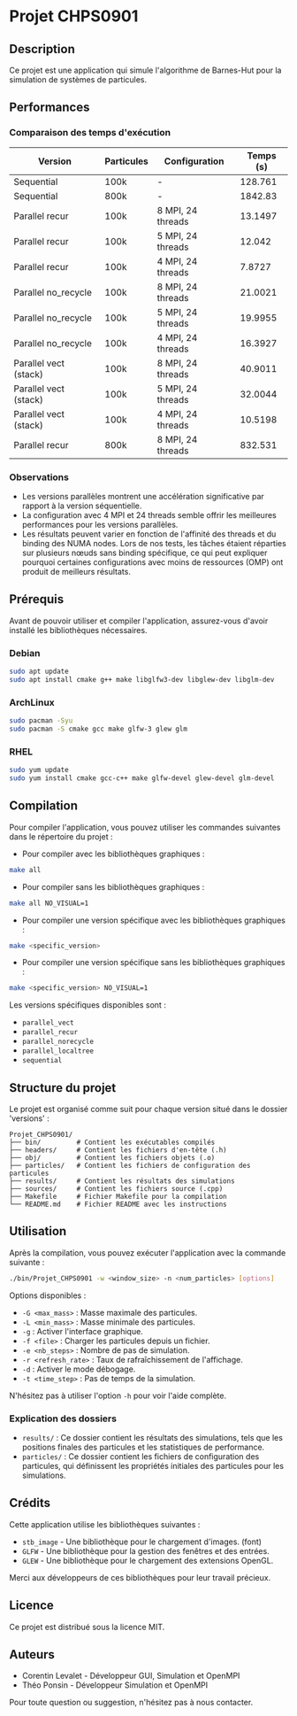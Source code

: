 # Projet CHPS0901

## Description
Ce projet est une application qui simule l'algorithme de Barnes-Hut pour la simulation de systèmes de particules.

## Performances

### Comparaison des temps d'exécution

| Version                | Particules | Configuration            | Temps (s)   |
|------------------------|------------|--------------------------|-------------|
| Sequential             | 100k       | -                        | 128.761     |
| Sequential             | 800k       | -                        | 1842.83     |
| Parallel recur         | 100k       | 8 MPI, 24 threads        | 13.1497     |
| Parallel recur         | 100k       | 5 MPI, 24 threads        | 12.042      |
| Parallel recur         | 100k       | 4 MPI, 24 threads        | 7.8727      |
| Parallel no_recycle    | 100k       | 8 MPI, 24 threads        | 21.0021     |
| Parallel no_recycle    | 100k       | 5 MPI, 24 threads        | 19.9955     |
| Parallel no_recycle    | 100k       | 4 MPI, 24 threads        | 16.3927     |
| Parallel vect (stack)  | 100k       | 8 MPI, 24 threads        | 40.9011     |
| Parallel vect (stack)  | 100k       | 5 MPI, 24 threads        | 32.0044     |
| Parallel vect (stack)  | 100k       | 4 MPI, 24 threads        | 10.5198     |
| Parallel recur         | 800k       | 8 MPI, 24 threads        | 832.531     |

### Observations

- Les versions parallèles montrent une accélération significative par rapport à la version séquentielle.
- La configuration avec 4 MPI et 24 threads semble offrir les meilleures performances pour les versions parallèles.
- Les résultats peuvent varier en fonction de l'affinité des threads et du binding des NUMA nodes. Lors de nos tests, les tâches étaient réparties sur plusieurs nœuds sans binding spécifique, ce qui peut expliquer pourquoi certaines configurations avec moins de ressources (OMP) ont produit de meilleurs résultats.

## Prérequis
Avant de pouvoir utiliser et compiler l'application, assurez-vous d'avoir installé les bibliothèques nécessaires.

### Debian
```sh
sudo apt update
sudo apt install cmake g++ make libglfw3-dev libglew-dev libglm-dev
```

### ArchLinux
```sh
sudo pacman -Syu
sudo pacman -S cmake gcc make glfw-3 glew glm
```

### RHEL
```sh
sudo yum update
sudo yum install cmake gcc-c++ make glfw-devel glew-devel glm-devel
```

## Compilation
Pour compiler l'application, vous pouvez utiliser les commandes suivantes dans le répertoire du projet :

- Pour compiler avec les bibliothèques graphiques :
```sh
make all
```

- Pour compiler sans les bibliothèques graphiques :
```sh
make all NO_VISUAL=1
```

- Pour compiler une version spécifique avec les bibliothèques graphiques :
```sh
make <specific_version>
```

- Pour compiler une version spécifique sans les bibliothèques graphiques :
```sh
make <specific_version> NO_VISUAL=1
```

Les versions spécifiques disponibles sont :
- `parallel_vect`
- `parallel_recur`
- `parallel_norecycle`
- `parallel_localtree`
- `sequential`

## Structure du projet
Le projet est organisé comme suit pour chaque version situé dans le dossier 'versions' :
```
Projet_CHPS0901/
├── bin/         # Contient les exécutables compilés
├── headers/     # Contient les fichiers d'en-tête (.h)
├── obj/         # Contient les fichiers objets (.o)
├── particles/   # Contient les fichiers de configuration des particules
├── results/     # Contient les résultats des simulations
├── sources/     # Contient les fichiers source (.cpp)
├── Makefile     # Fichier Makefile pour la compilation
└── README.md    # Fichier README avec les instructions
```

## Utilisation
Après la compilation, vous pouvez exécuter l'application avec la commande suivante :
```sh
./bin/Projet_CHPS0901 -w <window_size> -n <num_particles> [options]
```
Options disponibles :
- `-G <max_mass>` : Masse maximale des particules.
- `-L <min_mass>` : Masse minimale des particules.
- `-g` : Activer l'interface graphique.
- `-f <file>` : Charger les particules depuis un fichier.
- `-e <nb_steps>` : Nombre de pas de simulation.
- `-r <refresh_rate>` : Taux de rafraîchissement de l'affichage.
- `-d` : Activer le mode débogage.
- `-t <time_step>` : Pas de temps de la simulation.

N'hésitez pas à utiliser l'option `-h` pour voir l'aide complète.

### Explication des dossiers
- `results/` : Ce dossier contient les résultats des simulations, tels que les positions finales des particules et les statistiques de performance.
- `particles/` : Ce dossier contient les fichiers de configuration des particules, qui définissent les propriétés initiales des particules pour les simulations.

## Crédits
Cette application utilise les bibliothèques suivantes :
- `stb_image` - Une bibliothèque pour le chargement d'images. (font)
- `GLFW` - Une bibliothèque pour la gestion des fenêtres et des entrées.
- `GLEW` - Une bibliothèque pour le chargement des extensions OpenGL.

Merci aux développeurs de ces bibliothèques pour leur travail précieux.

## Licence
Ce projet est distribué sous la licence MIT.

## Auteurs
- Corentin Levalet - Développeur GUI, Simulation et OpenMPI
- Théo Ponsin - Développeur Simulation et OpenMPI

Pour toute question ou suggestion, n'hésitez pas à nous contacter.
